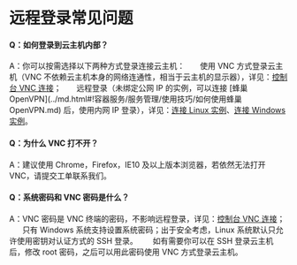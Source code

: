 # 远程登录常见问题

#### Q：如何登录到云主机内部？

A：你可以按需选择以下两种方式登录连接云主机：
&nbsp;&nbsp;&nbsp;&nbsp;&nbsp;&nbsp;使用 VNC 方式登录云主机（VNC 不依赖云主机本身的网络连通性，相当于云主机的显示器），详见：[控制台 VNC 连接](../md.html#!容器服务/云主机/使用指南/连接实例/控制台VNC连接.md)；
&nbsp;&nbsp;&nbsp;&nbsp;&nbsp;&nbsp;远程登录（未绑定公网 IP 的实例，可以连接 [蜂巢 OpenVPN](../md.html#!容器服务/服务管理/使用技巧/如何使用蜂巢 OpenVPN.md) 后，使用内网 IP 登录），详见：[连接 Linux 实例](../md.html#!容器服务/云主机/使用指南/连接实例/连接Linux云主机.md)、[连接 Windows 实例](../md.html#!容器服务/云主机/使用指南/连接实例/连接Windows云主机.md)。

#### Q：为什么 VNC 打不开？

A：建议使用 Chrome，Firefox，IE10 及以上版本浏览器，若依然无法打开 VNC，请提交工单联系我们。

#### Q：系统密码和 VNC 密码是什么？

A：VNC 密码是 VNC 终端的密码，不影响远程登录，详见：[控制台 VNC 连接](../md.html#!容器服务/云主机/使用指南/连接实例/控制台VNC连接.md)；
&nbsp;&nbsp;&nbsp;&nbsp;&nbsp;&nbsp;只有 Windows 系统支持设置系统密码；出于安全考虑，Linux 系统默认只允许使用密钥对认证方式的 SSH 登录。
&nbsp;&nbsp;&nbsp;&nbsp;&nbsp;&nbsp;如有需要你可以在 SSH 登录云主机后，修改 root 密码，之后可以用此密码使用 VNC 方式登录云主机。